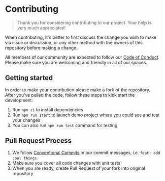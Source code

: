 # Contributing

> Thank you for considering contributing to our project. Your help is very much appreciated!

When contributing, it's better to first discuss the change you wish to make via issue or discussion, or any other method
with the owners of this repository before making a change.

All members of our community are expected to follow our [Code of Conduct](CODE_OF_CONDUCT.md). Please make sure you are
welcoming and friendly in all of our spaces.

## Getting started

In order to make your contribution please make a fork of the repository. After you've pulled the code, follow these
steps to kick start the development:

1. Run `npm ci` to install dependencies
2. Run `npm run start` to launch demo project where you could see and test your changes
3. You can also run `npm run test` command for testing

## Pull Request Process

1. We follow [Conventional Commits](https://www.conventionalcommits.org/en/v1.0.0-beta.4/) in our commit messages, i.e.
   `feat: add cool things`.
2. Make sure you cover all code changes with unit tests
3. When you are ready, create Pull Request of your fork into original repository
